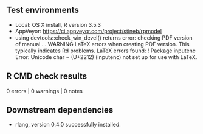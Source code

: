 ## Test environments
* Local: OS X install, R version 3.5.3
* AppVeyor: https://ci.appveyor.com/project/stineb/rpmodel
* using devtools::check_win_devel() returns error:
checking PDF version of manual ... WARNING
LaTeX errors when creating PDF version.
This typically indicates Rd problems.
LaTeX errors found:
! Package inputenc Error: Unicode char − (U+2212)
(inputenc)                not set up for use with LaTeX.


## R CMD check results
0 errors | 0 warnings | 0 notes

## Downstream dependencies
* rlang, version 0.4.0 successfully installed.